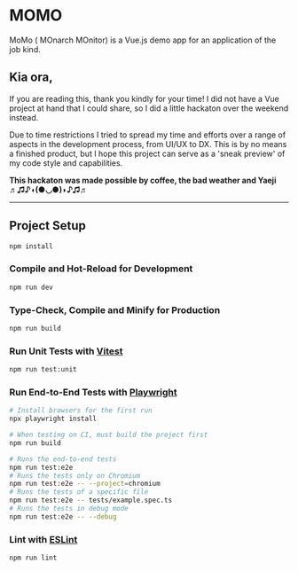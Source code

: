 # MOMO

MoMo ( MOnarch MOnitor) is a Vue.js demo app for an application of the job kind.

## Kia ora,

If you are reading this, thank you kindly for your time! I did not have a Vue project at hand that I could 
share, so I did a little hackaton over the weekend instead.

Due to time restrictions I tried to spread my time and efforts over a range of aspects in 
the development process, from UI/UX to DX. This is by no means a finished product, but I hope this
project can serve as a 'sneak preview' of my code style and capabilities.

__This hackaton was made possible by coffee, the bad weather and Yaeji ♬♫♪◖(●◡●)◗♪♫♬__

---

## Project Setup

```sh
npm install
```

### Compile and Hot-Reload for Development

```sh
npm run dev
```

### Type-Check, Compile and Minify for Production

```sh
npm run build
```

### Run Unit Tests with [Vitest](https://vitest.dev/)

```sh
npm run test:unit
```

### Run End-to-End Tests with [Playwright](https://playwright.dev)

```sh
# Install browsers for the first run
npx playwright install

# When testing on CI, must build the project first
npm run build

# Runs the end-to-end tests
npm run test:e2e
# Runs the tests only on Chromium
npm run test:e2e -- --project=chromium
# Runs the tests of a specific file
npm run test:e2e -- tests/example.spec.ts
# Runs the tests in debug mode
npm run test:e2e -- --debug
```

### Lint with [ESLint](https://eslint.org/)

```sh
npm run lint
```
